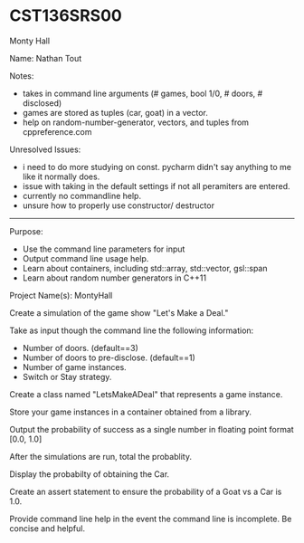 # CST136SRS00
Monty Hall

Name: Nathan Tout

Notes:
- takes in command line arguments (# games, bool 1/0, # doors, # disclosed)
- games are stored as tuples (car, goat) in a vector.
- help on random-number-generator, vectors, and tuples from cppreference.com


Unresolved Issues: 
- i need to do more studying on const.  pycharm didn't say anything to me like it normally does.
- issue with taking in the default settings if not all peramiters are entered.
- currently no commandline help.
- unsure how to properly use constructor/ destructor


---

Purpose: 

- Use the command line parameters for input
- Output command line usage help. 
- Learn about containers, including std::array, std::vector, gsl::span
- Learn about random number generators in C++11

Project Name(s): MontyHall

Create a simulation of the game show "Let's Make a Deal."

Take as input though the command line the following information:

- Number of doors. (default==3)
- Number of doors to pre-disclose. (default==1)
- Number of game instances.
- Switch or Stay strategy.

Create a class named "LetsMakeADeal" that represents a game instance. 

Store your game instances in a container obtained from a library. 

Output the probability of success as a single number in floating point format [0.0, 1.0]

After the simulations are run, total the probablity.

Display the probabilty of obtaining the Car.

Create an assert statement to ensure the probability of a Goat vs a Car is 1.0. 

Provide command line help in the event the command line is incomplete. Be concise and helpful. 
